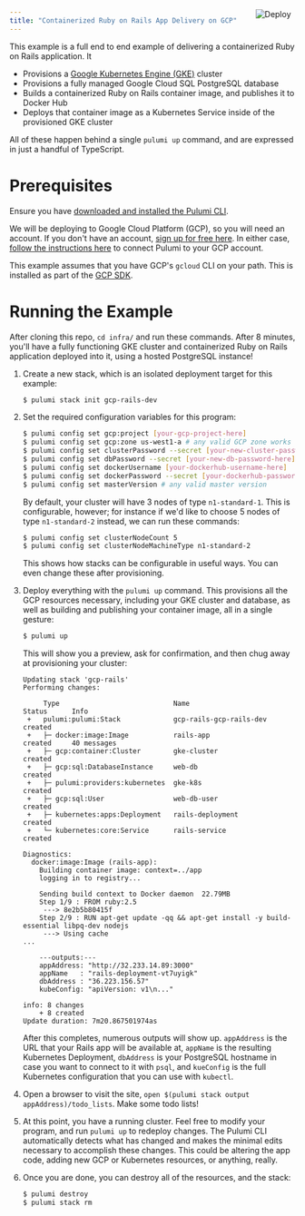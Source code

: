 ```yaml
---
title: "Containerized Ruby on Rails App Delivery on GCP"
---
```


<a href="https://app.pulumi.com/new?template=https://github.com/pulumi/examples/tree/master/gcp-ts-k8s-ruby-on-rails-postgresql" target="_blank">
    <img src="https://get.pulumi.com/new/button.svg" alt="Deploy" style="float: right; padding: 8px; margin-top: -65px">
</a>


This example is a full end to end example of delivering a containerized Ruby on Rails application. It

* Provisions a [Google Kubernetes Engine (GKE)](https://cloud.google.com/kubernetes-engine/) cluster
* Provisions a fully managed Google Cloud SQL PostgreSQL database
* Builds a containerized Ruby on Rails container image, and publishes it to Docker Hub
* Deploys that container image as a Kubernetes Service inside of the provisioned GKE cluster

All of these happen behind a single `pulumi up` command, and are expressed in just a handful of TypeScript.

# Prerequisites

Ensure you have [downloaded and installed the Pulumi CLI](https://www.pulumi.com/docs/reference/install/).

We will be deploying to Google Cloud Platform (GCP), so you will need an account. If you don't have an account,
[sign up for free here](https://cloud.google.com/free/). In either case,
[follow the instructions here](https://www.pulumi.com/docs/reference/clouds/gcp/setup/) to connect Pulumi to your GCP account.

This example assumes that you have GCP's `gcloud` CLI on your path. This is installed as part of the
[GCP SDK](https://cloud.google.com/sdk/).

# Running the Example

After cloning this repo, `cd infra/` and run these commands. After 8 minutes, you'll have a fully functioning GKE
cluster and containerized Ruby on Rails application deployed into it, using a hosted PostgreSQL instance!

1. Create a new stack, which is an isolated deployment target for this example:

    ```bash
    $ pulumi stack init gcp-rails-dev
    ```

2. Set the required configuration variables for this program:

    ```bash
    $ pulumi config set gcp:project [your-gcp-project-here]
    $ pulumi config set gcp:zone us-west1-a # any valid GCP zone works
    $ pulumi config set clusterPassword --secret [your-new-cluster-password-here]
    $ pulumi config set dbPassword --secret [your-new-db-password-here]
    $ pulumi config set dockerUsername [your-dockerhub-username-here]
    $ pulumi config set dockerPassword --secret [your-dockerhub-password-here]
    $ pulumi config set masterVersion # any valid master version
    ```

   By default, your cluster will have 3 nodes of type `n1-standard-1`. This is configurable, however; for instance
   if we'd like to choose 5 nodes of type `n1-standard-2` instead, we can run these commands:

   ```bash
   $ pulumi config set clusterNodeCount 5
   $ pulumi config set clusterNodeMachineType n1-standard-2
   ```

   This shows how stacks can be configurable in useful ways. You can even change these after provisioning.

3. Deploy everything with the `pulumi up` command. This provisions all the GCP resources necessary, including
   your GKE cluster and database, as well as building and publishing your container image, all in a single gesture:

    ```bash
    $ pulumi up
    ```

   This will show you a preview, ask for confirmation, and then chug away at provisioning your cluster:

    ```
    Updating stack 'gcp-rails'
    Performing changes:

         Type                            Name                       Status      Info
     +   pulumi:pulumi:Stack             gcp-rails-gcp-rails-dev    created
     +   ├─ docker:image:Image           rails-app                  created     40 messages
     +   ├─ gcp:container:Cluster        gke-cluster                created
     +   ├─ gcp:sql:DatabaseInstance     web-db                     created
     +   ├─ pulumi:providers:kubernetes  gke-k8s                    created
     +   ├─ gcp:sql:User                 web-db-user                created
     +   ├─ kubernetes:apps:Deployment   rails-deployment           created
     +   └─ kubernetes:core:Service      rails-service              created

    Diagnostics:
      docker:image:Image (rails-app):
        Building container image: context=../app
        logging in to registry...

        Sending build context to Docker daemon  22.79MB
        Step 1/9 : FROM ruby:2.5
         ---> 8e2b5b80415f
        Step 2/9 : RUN apt-get update -qq && apt-get install -y build-essential libpq-dev nodejs
         ---> Using cache
    ...

        ---outputs:---
        appAddress: "http://32.233.14.89:3000"
        appName   : "rails-deployment-vt7uyigk"
        dbAddress : "36.223.156.57"
        kubeConfig: "apiVersion: v1\n..."

    info: 8 changes
        + 8 created
    Update duration: 7m20.867501974as
    ```

   After this completes, numerous outputs will show up. `appAddress` is the URL that your Rails app will be available
   at, `appName` is the resulting Kubernetes Deployment, `dbAddress` is your PostgreSQL hostname in case you want to
   connect to it with `psql`, and `kueConfig` is the full Kubernetes configuration that you can use with `kubectl`.

4. Open a browser to visit the site, `open $(pulumi stack output appAddress)/todo_lists`. Make some todo lists!

5. At this point, you have a running cluster. Feel free to modify your program, and run `pulumi up` to redeploy changes.
   The Pulumi CLI automatically detects what has changed and makes the minimal edits necessary to accomplish these
   changes. This could be altering the app code, adding new GCP or Kubernetes resources, or anything, really.

6. Once you are done, you can destroy all of the resources, and the stack:

    ```bash
    $ pulumi destroy
    $ pulumi stack rm
    ```

